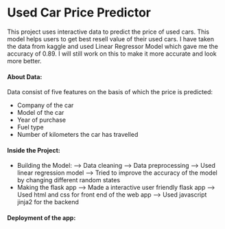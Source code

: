 # Used Car Price Predictor
This project uses interactive data to predict the price of used cars. This model helps users to get best resell value of their used cars. I have taken the data from kaggle and used Linear Regressor Model which gave me the accuracy of 0.89. I will still work on this to make it more accurate and look more better.

#### About Data:
Data consist of five features on the basis of which the price is predicted:
* Company of the car
* Model of the car
* Year of purchase
* Fuel type 
* Number of kilometers the car has travelled

#### Inside the Project:
* Building the Model:
--> Data cleaning
--> Data preprocessing
--> Used linear regression model
--> Tried to improve the accuracy of the model by changing different random states
* Making the flask app
--> Made a interactive user friendly flask app
--> Used html and css for front end of the web app
--> Used javascript jinja2 for the backend
#### Deployment of the app:

